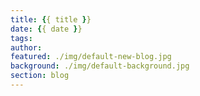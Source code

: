 ```yaml
---
title: {{ title }}
date: {{ date }}
tags:
author:
featured: ./img/default-new-blog.jpg
background: ./img/default-background.jpg
section: blog
---
```


